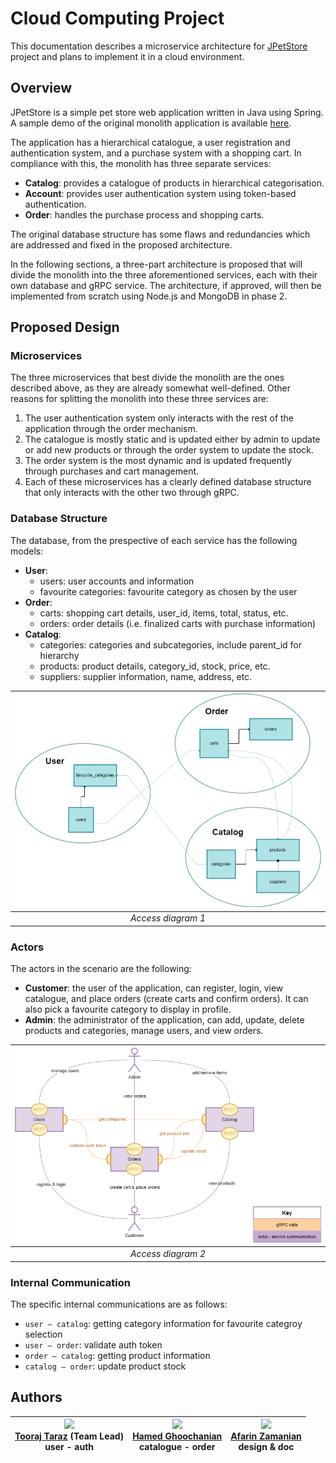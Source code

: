 # Cloud Computing Project
This documentation describes a microservice architecture for [JPetStore](https://github.com/mybatis/jpetstore-6) project and plans to implement it in a cloud environment.

## Overview
JPetStore is a simple pet store web application written in Java using Spring. A sample demo of the original monolith application is available [here](https://petstore.octoperf.com/actions/Catalog.action).

The application has a hierarchical catalogue, a user registration and authentication system, and a purchase system with a shopping cart. In compliance with this, the monolith has three separate services:
- **Catalog**: provides a catalogue of products in hierarchical categorisation.
- **Account**: provides user authentication system using token-based authentication.
- **Order**: handles the purchase process and shopping carts.

The original database structure has some flaws and redundancies which are addressed and fixed in the proposed architecture.

In the following sections, a three-part architecture is proposed that will divide the monolith into the three aforementioned services, each with their own database and gRPC service. The architecture, if approved, will then be implemented from scratch using Node.js and MongoDB in phase 2.

## Proposed Design
### Microservices
The three microservices that best divide the monolith are the ones described above, as they are already somewhat well-defined. Other reasons for splitting the monolith into these three services are:
1. The user authentication system only interacts with the rest of the application through the order mechanism.
2. The catalogue is mostly static and is updated either by admin to update or add new products or through the order system to update the stock.
3. The order system is the most dynamic and is updated frequently through purchases and cart management.
4. Each of these microservices has a clearly defined database structure that only interacts with the other two through gRPC.

### Database Structure
The database, from the prespective of each service has the following models:
* **User**:
  * users: user accounts and information
  * favourite categories: favourite category as chosen by the user
* **Order**:
  * carts: shopping cart details, user_id, items, total, status, etc.
  * orders: order details (i.e. finalized carts with purchase information)
* **Catalog**:
  * categories: categories and subcategories, include parent_id for hierarchy
  * products: product details, category_id, stock, price, etc.
  * suppliers: supplier information, name, address, etc.

<!-- insert access diagram 1 (db objects in services) -->
| ![access diagram 1](https://github.com/fum-cloud-project/documentation/blob/main/access_diagram_1.png) |
|:--:|
|*Access diagram 1*|


### Actors
The actors in the scenario are the following:
- **Customer**: the user of the application, can register, login, view catalogue, and place orders (create carts and confirm orders). It can also pick a favourite category to display in profile.
- **Admin**: the administrator of the application, can add, update, delete products and categories, manage users, and view orders.

<!-- insert access diagram 2 (user-service and service-service interactions) -->
| ![access diagram 2](https://github.com/fum-cloud-project/documentation/blob/main/access_diagram_2.png) |
|:--:|
|*Access diagram 2*|

### Internal Communication
The specific internal communications are as follows:
* `user — catalog`: getting category information for favourite categroy selection
* `user — order`: validate auth token
* `order — catalog`: getting product information
* `catalog — order`: update product stock


<!-- add roles -->
## Authors
<!-- + Tooraj Taraz ([@ToorajTaraz](https://github.com/ToorajTaraz))
+ Hamed Ghoochanian ([@HamedGhoochanian](https://github.com/HamedGhoochanian))
+ Afarin Zamanian ([@Af4rinz](https://github.com/Af4rinz)) -->

| [<img class="avatar avatar-user" src="https://avatars.githubusercontent.com/u/64916254?v=4" width="75px;"/><br/>Tooraj Taraz](https://github.com/ToorajTaraz) (Team Lead) <br/>user - auth | [<img class="avatar avatar-user" src="https://avatars.githubusercontent.com/u/67141954?v=4" width="75px;"/><br/>Hamed Ghoochanian](https://github.com/HamedGhoochanian)<br/>catalogue - order| [<img class="avatar avatar-user" src="https://avatars.githubusercontent.com/u/23293389?v=4" width="75px;" /><br/>Afarin Zamanian](https://github.com/Af4rinz)<br/>design & doc|
| :---: | :---: | :---: |
